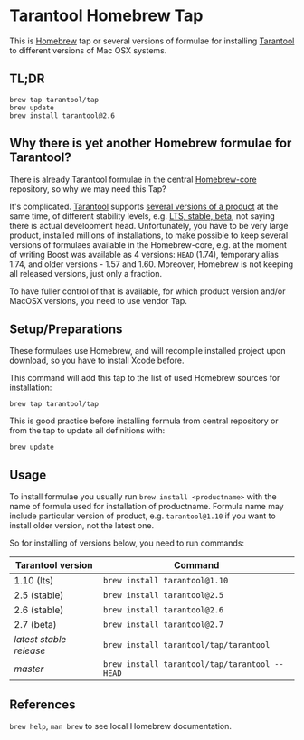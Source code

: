 Tarantool Homebrew Tap
======================

This is [Homebrew][brew] tap or several versions of formulae for installing
[Tarantool][tnt] to different versions of Mac OSX systems.

TL;DR
-----
    brew tap tarantool/tap
    brew update
    brew install tarantool@2.6

Why there is yet another Homebrew formulae for Tarantool?
---------------------------------------------------------

There is already Tarantool formulae in the central [Homebrew-core][homebrew-core]
repository, so why we may need this Tap?

It's complicated. [Tarantool][tnt] supports [several versions of a product][releases]
at the same time, of different stability levels, e.g. [LTS, stable, beta][releases],
not saying there is actual development head. Unfortunately, you have to be very
large product, installed millions of installations, to make possible to keep several
versions of formulaes available in the Homebrew-core, e.g. at the moment of writing
Boost was available as 4 versions: `HEAD` (1.74), temporary alias 1.74, and older
versions - 1.57 and 1.60.
Moreover, Homebrew is not keeping all released versions, just only a fraction.

To have fuller control of that is available, for which product version and/or MacOSX
versions, you need to use vendor Tap.

Setup/Preparations
------------------

These formulaes use Homebrew, and will recompile installed project upon download,
so you have to install Xcode before.

This command will add this tap to the list of used Homebrew sources for installation:

    brew tap tarantool/tap

This is good practice before installing formula from central repository or from the
tap to update all definitions with:

    brew update

Usage
-----

To install formulae you usually run `brew install <productname>` with the name of
formula used for installation of productname. Formula name may include particular
version of product, e.g. `tarantool@1.10` if you want to install older version,
not the latest one.

So for installing of versions below, you need to run commands:

| Tarantool version       | Command                                       |
|-------------------------|-----------------------------------------------|
| 1.10 (lts)              | `brew install tarantool@1.10`                 |
| 2.5 (stable)            | `brew install tarantool@2.5`                  |
| 2.6 (stable)            | `brew install tarantool@2.6`                  |
| 2.7 (beta)              | `brew install tarantool@2.7`                  |
| _latest stable release_ | `brew install tarantool/tap/tarantool`        |
| _master_                | `brew install tarantool/tap/tarantool --HEAD` |


References
----------
`brew help`, `man brew` to see local Homebrew documentation.

[brew]: http://brew.sh
[homebrew-core]: https://github.com/Homebrew/homebrew-core/blob/master/Formula/tarantool.rb
[tnt]: http://tarantool.io
[releases]: https://www.tarantool.io/en/doc/latest/dev_guide/release_management/
